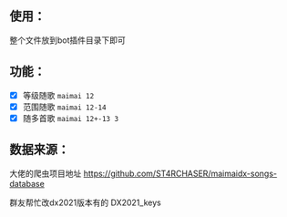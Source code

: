 ## 使用：
 整个文件放到bot插件目录下即可

## 功能：
- [x] 等级随歌  ``maimai 12``
- [x] 范围随歌  ``maimai 12-14``
- [x] 随多首歌  ``maimai 12+-13 3``

## 数据来源：
大佬的爬虫项目地址 https://github.com/ST4RCHASER/maimaidx-songs-database

群友帮忙改dx2021版本有的 DX2021_keys
